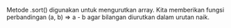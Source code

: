 Metode .sort() digunakan untuk mengurutkan array. Kita memberikan fungsi perbandingan (a, b) => a - b agar bilangan diurutkan dalam urutan naik.